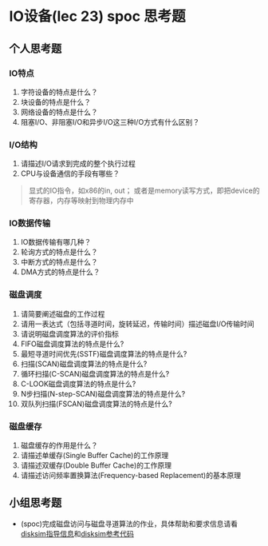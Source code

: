 # IO设备(lec 23) spoc 思考题

## 个人思考题
### IO特点 
 1. 字符设备的特点是什么？
 1. 块设备的特点是什么？
 1. 网络设备的特点是什么？
 1. 阻塞I/O、非阻塞I/O和异步I/O这三种I/O方式有什么区别？

### I/O结构
 1. 请描述I/O请求到完成的整个执行过程
 1. CPU与设备通信的手段有哪些？

> 显式的IO指令，如x86的in, out； 或者是memory读写方式，即把device的寄存器，内存等映射到物理内存中 

### IO数据传输
 1. IO数据传输有哪几种？
 1. 轮询方式的特点是什么？
 1. 中断方式的特点是什么？
 1. DMA方式的特点是什么？

### 磁盘调度
 1. 请简要阐述磁盘的工作过程
 1. 请用一表达式（包括寻道时间，旋转延迟，传输时间）描述磁盘I/O传输时间
 1. 请说明磁盘调度算法的评价指标
 1. FIFO磁盘调度算法的特点是什么?
 1. 最短寻道时间优先(SSTF)磁盘调度算法的特点是什么?
 1. 扫描(SCAN)磁盘调度算法的特点是什么?
 1. 循环扫描(C-SCAN)磁盘调度算法的特点是什么?
 1. C-LOOK磁盘调度算法的特点是什么?
 1. N步扫描(N-step-SCAN)磁盘调度算法的特点是什么?
 1. 双队列扫描(FSCAN)磁盘调度算法的特点是什么?

### 磁盘缓存
 1. 磁盘缓存的作用是什么？
 1. 请描述单缓存(Single Buffer Cache)的工作原理
 1. 请描述双缓存(Double Buffer Cache)的工作原理
 1. 请描述访问频率置换算法(Frequency-based Replacement)的基本原理

## 小组思考题
 - (spoc)完成磁盘访问与磁盘寻道算法的作业，具体帮助和要求信息请看[disksim指导信息](https://github.com/chyyuu/ucore_lab/blob/master/related_info/lab8/disksim-homework.md)和[disksim参考代码](https://github.com/chyyuu/ucore_lab/blob/master/related_info/lab8/disksim-homework.py)


